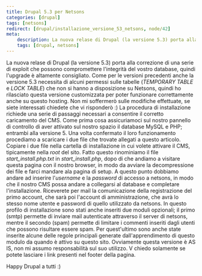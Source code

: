 ```yaml
---
title: Drupal 5.3 per Netsons
categories: [drupal]
tags: [netsons]
redirect: [drupal/installazione_versione_53_netsons, node/42]
meta:
    description: La nuova relase di Drupal (la versione 5.3) porta alla correzione di una serie di exploit che possono compromettere l'integrità del vostro database, quindi l'upgrade è altamente consigliato. Come per le versioni precedenti anche la versione 5.3 necessita di alcuni permessi sulle tabelle (<em>TEMPORARY TABLE</em> e <em>LOCK TABLE</em>) che non si hanno a disposizione su Netsons, quindi ho rilasciato questa versione customizzata per poter funzionare correttamente anche su questo hosting. Non mi soffermerò sulle modifiche effettuate, se siete interessati chiedete che vi risponderò :) 
    tags: [drupal, netsons]
---
```

La nuova relase di Drupal (la versione 5.3) porta alla correzione di una serie di exploit che possono compromettere l'integrità del vostro database, quindi l'upgrade è altamente consigliato. Come per le versioni precedenti anche la versione 5.3 necessita di alcuni permessi sulle tabelle (_TEMPORARY TABLE_ e _LOCK TABLE_) che non si hanno a disposizione su Netsons, quindi ho rilasciato questa versione customizzata per poter funzionare correttamente anche su questo hosting. Non mi soffermerò sulle modifiche effettuate, se siete interessati chiedete che vi risponderò :) <!--break-->
La procedura di installazione richiede una serie di passaggi necessari a consentire il corretto caricamento del CMS. Come prima cosa assicuriamoci sul nostro pannello di controllo di aver attivato sul nostro spazio il database MySQL e PHP; entrambi alla versione 5. Una volta confermato il loro funzionamento procediamo a scaricare i due file che trovate allegati a questo articolo. Copiare i due file nella cartella di installazione in cui volete attivare il CMS, tipicamente nella _root_ del sito.
Fatto questo rinominiamo il file _start_install.php.txt_ in _start_install.php_, dopo di che andiamo a visitare questa pagina con il nostro browser, in modo da avviare la decompressione dei file e farci mandare ala pagina di setup. A questo punto dobbiamo andare ad inserire l'_username_ e la _password_ di accesso a netsons, in modo che il nostro CMS possa andare a collegarsi al database e completare l'installazione.
Riceverete per mail la comunicazione della registrazione del primo account, che sarà poi l'account di amministrazione, che avrà lo stesso nome utente e password di quello utilizzato da netsons.
In questo profilo di installazione sono stati anche inseriti due moduli opzionali; il primo (smtp) permette di inviare mail autenticate attraverso il server di netsons, mentre il secondo (spam) permette di limitare i commenti inseriti dagli utenti che possono risultare essere spam. Per quest'ultimo sono anche state inserite alcune delle regole principali generate dall'apprendimento di questo modulo da quando è attivo su questo sito.
Ovviamente questa versione è AS IS, non mi assumo responsabilità sul suo utilizzo. V chiedo solamente se potete lasciare i link presenti nel footer della pagina.

Happy Drupal a tutti :)